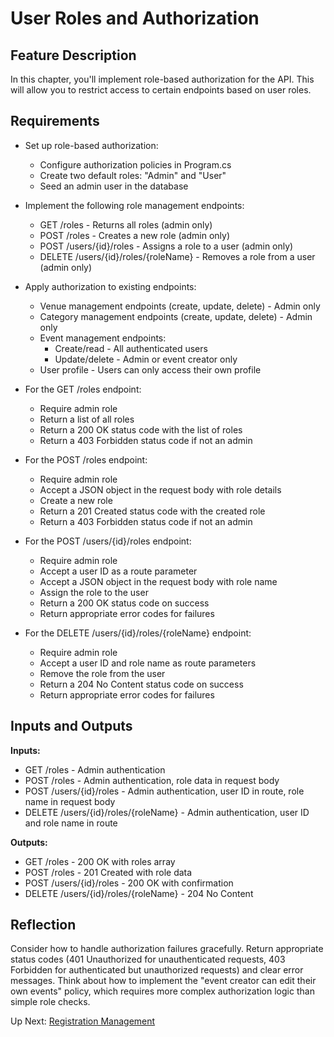 # User Roles and Authorization

## Feature Description

In this chapter, you'll implement role-based authorization for the API. This will allow you to restrict access to certain endpoints based on user roles.

## Requirements

- Set up role-based authorization:
  - Configure authorization policies in Program.cs
  - Create two default roles: "Admin" and "User"
  - Seed an admin user in the database

- Implement the following role management endpoints:
  - GET /roles - Returns all roles (admin only)
  - POST /roles - Creates a new role (admin only)
  - POST /users/{id}/roles - Assigns a role to a user (admin only)
  - DELETE /users/{id}/roles/{roleName} - Removes a role from a user (admin only)

- Apply authorization to existing endpoints:
  - Venue management endpoints (create, update, delete) - Admin only
  - Category management endpoints (create, update, delete) - Admin only
  - Event management endpoints:
    - Create/read - All authenticated users
    - Update/delete - Admin or event creator only
  - User profile - Users can only access their own profile

- For the GET /roles endpoint:
  - Require admin role
  - Return a list of all roles
  - Return a 200 OK status code with the list of roles
  - Return a 403 Forbidden status code if not an admin

- For the POST /roles endpoint:
  - Require admin role
  - Accept a JSON object in the request body with role details
  - Create a new role
  - Return a 201 Created status code with the created role
  - Return a 403 Forbidden status code if not an admin

- For the POST /users/{id}/roles endpoint:
  - Require admin role
  - Accept a user ID as a route parameter
  - Accept a JSON object in the request body with role name
  - Assign the role to the user
  - Return a 200 OK status code on success
  - Return appropriate error codes for failures

- For the DELETE /users/{id}/roles/{roleName} endpoint:
  - Require admin role
  - Accept a user ID and role name as route parameters
  - Remove the role from the user
  - Return a 204 No Content status code on success
  - Return appropriate error codes for failures

## Inputs and Outputs

**Inputs:**
- GET /roles - Admin authentication
- POST /roles - Admin authentication, role data in request body
- POST /users/{id}/roles - Admin authentication, user ID in route, role name in request body
- DELETE /users/{id}/roles/{roleName} - Admin authentication, user ID and role name in route

**Outputs:**
- GET /roles - 200 OK with roles array
- POST /roles - 201 Created with role data
- POST /users/{id}/roles - 200 OK with confirmation
- DELETE /users/{id}/roles/{roleName} - 204 No Content

## Reflection

Consider how to handle authorization failures gracefully. Return appropriate status codes (401 Unauthorized for unauthenticated requests, 403 Forbidden for authenticated but unauthorized requests) and clear error messages. Think about how to implement the "event creator can edit their own events" policy, which requires more complex authorization logic than simple role checks.

Up Next: [Registration Management](./eventhorizon-registration.md)